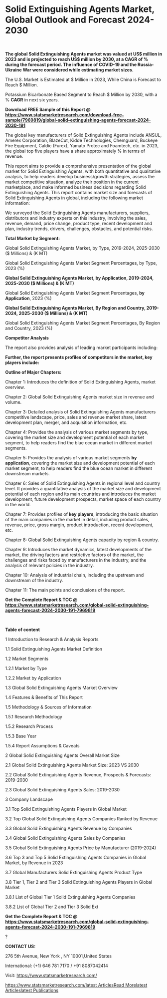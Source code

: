 <h1>Solid Extinguishing Agents Market, Global Outlook and Forecast 2024-2030</h1><br/><p><strong>The global Solid Extinguishing Agents market was valued at US$ million in 2023 and is projected to reach US$ million by 2030, at a <strong>CAGR</strong> of % during the forecast period. The influence of COVID-19 and the Russia-Ukraine War were considered while estimating market sizes.</strong></p>
 
 
 
 <p>The U.S. Market is Estimated at $ Million in 2023, While China is Forecast to Reach $ Million.</p>
 
 
 
 <p>Potassium Bicarbonate Based Segment to Reach $ Million by 2030, with a % <strong>CAGR</strong> in next six years.</p>
 
 
 
 <p><strong>Download FREE Sample of this Report @ <a href="https://www.statsmarketresearch.com/download-free-sample/7969819/global-solid-extinguishing-agents-forecast-2024-2030-191">https://www.statsmarketresearch.com/download-free-sample/7969819/global-solid-extinguishing-agents-forecast-2024-2030-191</a></strong></p>
 
 
 
 <p>The global key manufacturers of Solid Extinguishing Agents include ANSUL, Amerex Corporation, BlazeCut, Kidde Technologies, Chemguard, Buckeye Fire Equipment, Caldic (Furex), Yamato Protec and Foamtech, etc. in 2023, the global top five players have a share approximately % in terms of revenue.</p>
 
 
 
 <p>This report aims to provide a comprehensive presentation of the global market for Solid Extinguishing Agents, with both quantitative and qualitative analysis, to help readers develop business/growth strategies, assess the market competitive situation, analyze their position in the current marketplace, and make informed business decisions regarding Solid Extinguishing Agents. This report contains market size and forecasts of Solid Extinguishing Agents in global, including the following market information:</p>
 
 
 
 <p>We surveyed the Solid Extinguishing Agents manufacturers, suppliers, distributors and industry experts on this industry, involving the sales, revenue, demand, price change, product type, recent development and plan, industry trends, drivers, challenges, obstacles, and potential risks.</p>
 
 
 
 <p><strong>Total Market by Segment:</strong></p>
 
 
 
 <p>Global Solid Extinguishing Agents Market, by Type, 2019-2024, 2025-2030 ($ Millions) & (K MT)</p>
 
 
 
 <p>Global Solid Extinguishing Agents Market Segment Percentages, by Type, 2023 (%)</p>
 
 
 
 <p><strong>Global Solid Extinguishing Agents Market, <strong>by Application</strong>, 2019-2024, 2025-2030 ($ Millions) & (K MT)</strong></p>
 
 
 
 <p>Global Solid Extinguishing Agents Market Segment Percentages, <strong>by Application</strong>, 2023 (%)</p>
 
 
 
 <p><strong>Global Solid Extinguishing Agents Market, By Region and Country, 2019-2024, 2025-2030 ($ Millions) & (K MT)</strong></p>
 
 
 
 <p>Global Solid Extinguishing Agents Market Segment Percentages, By Region and Country, 2023 (%)</p>
 
 
 
 <p><strong>Competitor Analysis</strong></p>
 
 
 
 <p>The report also provides analysis of leading market participants including:</p>
 
 
 
 <p><strong>Further, the report presents profiles of competitors in the market, <strong>key players</strong> include:</strong></p>
 
 
 
 <p><strong>Outline of Major Chapters:</strong></p>
 
 
 
 <p>Chapter 1: Introduces the definition of Solid Extinguishing Agents, market overview.</p>
 
 
 
 <p>Chapter 2: Global Solid Extinguishing Agents market size in revenue and volume.</p>
 
 
 
 <p>Chapter 3: Detailed analysis of Solid Extinguishing Agents manufacturers competitive landscape, price, sales and revenue market share, latest development plan, merger, and acquisition information, etc.</p>
 
 
 
 <p>Chapter 4: Provides the analysis of various market segments by type, covering the market size and development potential of each market segment, to help readers find the blue ocean market in different market segments.</p>
 
 
 
 <p>Chapter 5: Provides the analysis of various market segments <strong>by application</strong>, covering the market size and development potential of each market segment, to help readers find the blue ocean market in different downstream markets.</p>
 
 
 
 <p>Chapter 6: Sales of Solid Extinguishing Agents in regional level and country level. It provides a quantitative analysis of the market size and development potential of each region and its main countries and introduces the market development, future development prospects, market space of each country in the world.</p>
 
 
 
 <p>Chapter 7: Provides profiles of <strong>key players</strong>, introducing the basic situation of the main companies in the market in detail, including product sales, revenue, price, gross margin, product introduction, recent development, etc.</p>
 
 
 
 <p>Chapter 8: Global Solid Extinguishing Agents capacity by region & country.</p>
 
 
 
 <p>Chapter 9: Introduces the market dynamics, latest developments of the market, the driving factors and restrictive factors of the market, the challenges and risks faced by manufacturers in the industry, and the analysis of relevant policies in the industry.</p>
 
 
 
 <p>Chapter 10: Analysis of industrial chain, including the upstream and downstream of the industry.</p>
 
 
 
 <p>Chapter 11: The main points and conclusions of the report.</p>
 
 
 
 <div><b>Get the Complete Report & TOC @ <a href="https://www.statsmarketresearch.com/global-solid-extinguishing-agents-forecast-2024-2030-191-7969819">https://www.statsmarketresearch.com/global-solid-extinguishing-agents-forecast-2024-2030-191-7969819</a></b></div>
 
 
 
 <p><br />
 
 <b>Table of content</b></p>
 
 
 
 <p>1 Introduction to Research & Analysis Reports<br />
 
 1.1 Solid Extinguishing Agents Market Definition<br />
 
 1.2 Market Segments<br />
 
 1.2.1 Market by Type<br />
 
 1.2.2 Market by Application<br />
 
 1.3 Global Solid Extinguishing Agents Market Overview<br />
 
 1.4 Features & Benefits of This Report<br />
 
 1.5 Methodology & Sources of Information<br />
 
 1.5.1 Research Methodology<br />
 
 1.5.2 Research Process<br />
 
 1.5.3 Base Year<br />
 
 1.5.4 Report Assumptions & Caveats<br />
 
 2 Global Solid Extinguishing Agents Overall Market Size<br />
 
 2.1 Global Solid Extinguishing Agents Market Size: 2023 VS 2030<br />
 
 2.2 Global Solid Extinguishing Agents Revenue, Prospects & Forecasts: 2019-2030<br />
 
 2.3 Global Solid Extinguishing Agents Sales: 2019-2030<br />
 
 3 Company Landscape<br />
 
 3.1 Top Solid Extinguishing Agents Players in Global Market<br />
 
 3.2 Top Global Solid Extinguishing Agents Companies Ranked by Revenue<br />
 
 3.3 Global Solid Extinguishing Agents Revenue by Companies<br />
 
 3.4 Global Solid Extinguishing Agents Sales by Companies<br />
 
 3.5 Global Solid Extinguishing Agents Price by Manufacturer (2019-2024)<br />
 
 3.6 Top 3 and Top 5 Solid Extinguishing Agents Companies in Global Market, by Revenue in 2023<br />
 
 3.7 Global Manufacturers Solid Extinguishing Agents Product Type<br />
 
 3.8 Tier 1, Tier 2 and Tier 3 Solid Extinguishing Agents Players in Global Market<br />
 
 3.8.1 List of Global Tier 1 Solid Extinguishing Agents Companies<br />
 
 3.8.2 List of Global Tier 2 and Tier 3 Solid Ext</p>
 
 
 
 <div><b>Get the Complete Report & TOC @ <a href="https://www.statsmarketresearch.com/global-solid-extinguishing-agents-forecast-2024-2030-191-7969819">https://www.statsmarketresearch.com/global-solid-extinguishing-agents-forecast-2024-2030-191-7969819</a></b></div>
 
 
 
 <p>? </p>
 
 
 
 <p><b>CONTACT US:</b><br />
 
 276 5th Avenue, New York , NY 10001,United States<br />
 
 International: (+1) 646 781 7170 / +91 8087042414<br />
 
 Visit: <a href="https://www.statsmarketresearch.com/">https://www.statsmarketresearch.com/</a><br />
 
 <a href="https://gyeongbokgung.com">https://www.statsmarketresearch.com/</a><a href="https://hallyeomaritime.com">latest Articles</a><a href="https://jingwansa.com">Read More</a><a href="https://nguoiviet.jp/">latest Articles</a><a href="https://www.intelmarketresearch.com/">latest Publications</a></p>